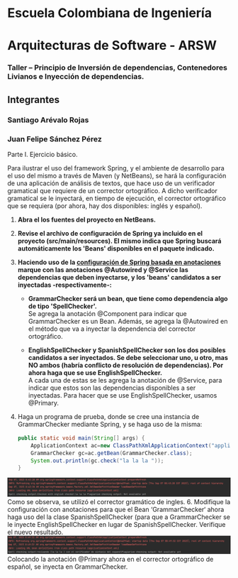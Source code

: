 # Escuela Colombiana de Ingeniería
# Arquitecturas de Software - ARSW
### Taller – Principio de Inversión de dependencias, Contenedores Livianos e Inyección de dependencias.

## Integrantes
### Santiago Arévalo Rojas
### Juan Felipe Sánchez Pérez

Parte I. Ejercicio básico.

Para ilustrar el uso del framework Spring, y el ambiente de desarrollo para el uso del mismo a través de Maven (y NetBeans), se hará la configuración de una aplicación de análisis de textos, que hace uso de un verificador gramatical que requiere de un corrector ortográfico. A dicho verificador gramatical se le inyectará, en tiempo de ejecución, el corrector ortográfico que se requiera (por ahora, hay dos disponibles: inglés y español).

1. __Abra el los fuentes del proyecto en NetBeans.__

2. __Revise el archivo de configuración de Spring ya incluido en el proyecto (src/main/resources). El mismo indica que Spring buscará automáticamente los 'Beans' disponibles en el paquete indicado.__

3. __Haciendo uso de la [configuración de Spring basada en anotaciones](https://docs.spring.io/spring-boot/docs/current/reference/html/using-boot-spring-beans-and-dependency-injection.html) marque con las anotaciones @Autowired y @Service las dependencias que deben inyectarse, y los 'beans' candidatos a ser inyectadas -respectivamente-:__

	* __GrammarChecker será un bean, que tiene como dependencia algo de tipo 'SpellChecker'.__  
   Se agrega la anotación @Component para indicar que GrammarChecker es un Bean. Además, se agrega la @Autowired en el método que va a inyectar la dependencia del corrector ortográfico.  
   
    * __EnglishSpellChecker y SpanishSpellChecker son los dos posibles candidatos a ser inyectados. Se debe seleccionar uno, u otro, mas NO ambos (habría conflicto de resolución de dependencias). Por ahora haga que se use EnglishSpellChecker.__  
   A cada una de estas se les agrega la anotación de @Service, para indicar que estos son las dependencias disponibles a ser inyectadas. Para hacer que se use EnglishSpellChecker, usamos @Primary.  
   
 
5.	Haga un programa de prueba, donde se cree una instancia de GrammarChecker mediante Spring, y se haga uso de la misma:

	```java
	public static void main(String[] args) {
		ApplicationContext ac=new ClassPathXmlApplicationContext("applicationContext.xml");
		GrammarChecker gc=ac.getBean(GrammarChecker.class);
		System.out.println(gc.check("la la la "));
	}
	```

![img.png](img/img.png)  
Como se observa, se utilizó el corrector gramático de ingles.
6.	Modifique la configuración con anotaciones para que el Bean ‘GrammarChecker‘ ahora haga uso del  la clase SpanishSpellChecker (para que a GrammarChecker se le inyecte EnglishSpellChecker en lugar de  SpanishSpellChecker. Verifique el nuevo resultado.  
![img.png](img/img1.png)  
Colocando la anotación @Primary ahora en el corrector ortográfico de español, se inyecta en GrammarChecker.
